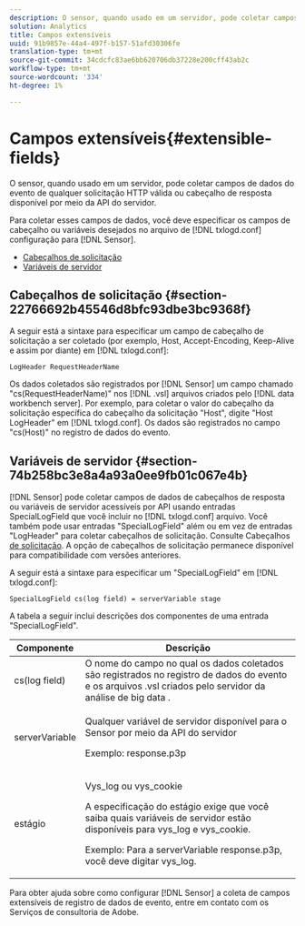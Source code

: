 ```yaml
---
description: O sensor, quando usado em um servidor, pode coletar campos de dados do evento de qualquer solicitação HTTP válida ou cabeçalho de resposta disponível por meio da API do servidor.
solution: Analytics
title: Campos extensíveis
uuid: 91b9857e-44a4-497f-b157-51afd30306fe
translation-type: tm+mt
source-git-commit: 34cdcfc83ae6bb620706db37228e200cff43ab2c
workflow-type: tm+mt
source-wordcount: '334'
ht-degree: 1%

---
```



# Campos extensíveis{#extensible-fields}

O sensor, quando usado em um servidor, pode coletar campos de dados do evento de qualquer solicitação HTTP válida ou cabeçalho de resposta disponível por meio da API do servidor.

Para coletar esses campos de dados, você deve especificar os campos de cabeçalho ou variáveis desejados no arquivo de [!DNL txlogd.conf] configuração para [!DNL Sensor].

* [Cabeçalhos de solicitação](../../../home/c-snsr-ovrvw/c-evnt-data-rcd-flds/c-ex-flds.md#section-22766692b45546d8bfc93dbe3bc9368f)
* [Variáveis de servidor](../../../home/c-snsr-ovrvw/c-evnt-data-rcd-flds/c-ex-flds.md#section-74b258bc3e8a4a93a0ee9fb01c067e4b)

## Cabeçalhos de solicitação {#section-22766692b45546d8bfc93dbe3bc9368f}

A seguir está a sintaxe para especificar um campo de cabeçalho de solicitação a ser coletado (por exemplo, Host, Accept-Encoding, Keep-Alive e assim por diante) em [!DNL txlogd.conf]:

```
LogHeader RequestHeaderName
```

Os dados coletados são registrados por [!DNL Sensor] um campo chamado &quot;cs(RequestHeaderName)&quot; nos [!DNL .vsl] arquivos criados pelo [!DNL data workbench server]. Por exemplo, para coletar o valor do cabeçalho da solicitação específica do cabeçalho da solicitação &quot;Host&quot;, digite &quot;Host LogHeader&quot; em [!DNL txlogd.conf]. Os dados são registrados no campo &quot;cs(Host)&quot; no registro de dados do evento.

## Variáveis de servidor {#section-74b258bc3e8a4a93a0ee9fb01c067e4b}

[!DNL Sensor] pode coletar campos de dados de cabeçalhos de resposta ou variáveis de servidor acessíveis por API usando entradas SpecialLogField que você incluir no [!DNL txlogd.conf] arquivo. Você também pode usar entradas &quot;SpecialLogField&quot; além ou em vez de entradas &quot;LogHeader&quot; para coletar cabeçalhos de solicitação. Consulte Cabeçalhos [de solicitação](../../../home/c-snsr-ovrvw/c-evnt-data-rcd-flds/c-ex-flds.md#section-22766692b45546d8bfc93dbe3bc9368f). A opção de cabeçalhos de solicitação permanece disponível para compatibilidade com versões anteriores.

A seguir está a sintaxe para especificar um &quot;SpecialLogField&quot; em [!DNL txlogd.conf]:

```
SpecialLogField cs(log field) = serverVariable stage
```

A tabela a seguir inclui descrições dos componentes de uma entrada &quot;SpecialLogField&quot;.

<table id="table_053D5F34D56E4B15A85CA3B4FAD6E1B1"> 
 <thead> 
  <tr> 
   <th colname="col1" class="entry"> Componente </th> 
   <th colname="col2" class="entry"> Descrição </th> 
  </tr> 
 </thead>
 <tbody> 
  <tr> 
   <td colname="col1"> cs(log field) </td> 
   <td colname="col2"> O nome do campo no qual os dados coletados são registrados no registro de dados do evento e os arquivos <span class="filepath"> .vsl </span> criados pelo servidor da análise de big data <span class="keyword"> </span>. </td> 
  </tr> 
  <tr> 
   <td colname="col1"> serverVariable </td> 
   <td colname="col2"> <p>Qualquer variável de servidor disponível para o <span class="wintitle"> Sensor </span> por meio da API do servidor </p> <p>Exemplo: response.p3p </p> </td> 
  </tr> 
  <tr> 
   <td colname="col1"> estágio </td> 
   <td colname="col2"> <p>Vys_log ou vys_cookie </p> <p>A especificação do estágio exige que você saiba quais variáveis de servidor estão disponíveis para vys_log e vys_cookie. </p> <p>Exemplo: Para a serverVariable response.p3p, você deve digitar vys_log. </p> </td> 
  </tr> 
 </tbody> 
</table>

Para obter ajuda sobre como configurar [!DNL Sensor] a coleta de campos extensíveis de registro de dados de evento, entre em contato com os Serviços de consultoria de Adobe.
